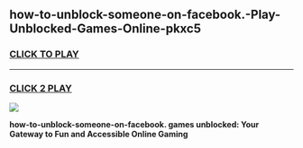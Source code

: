 
## how-to-unblock-someone-on-facebook.-Play-Unblocked-Games-Online-pkxc5
<h3>
<a href="https://premium76.site?title=how-to-unblock-someone-on-facebook.&ref=25A">CLICK TO PLAY</a></h3>
<hr>

<h3>
<a href="https://premium76.site?title=how-to-unblock-someone-on-facebook.&ref=25A">CLICK 2 PLAY</a>
  
</h3>

<a href="https://premium76.site?title=how-to-unblock-someone-on-facebook.&ref=25A"><img src="https://clearcache.store/games.png"></a>


**how-to-unblock-someone-on-facebook. games unblocked: Your Gateway to Fun and Accessible Online Gaming**
